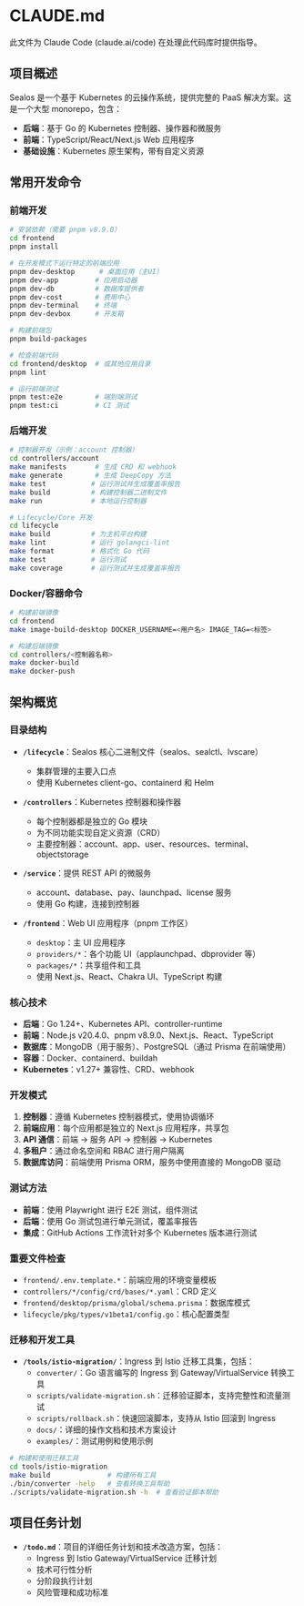 # CLAUDE.md

此文件为 Claude Code (claude.ai/code) 在处理此代码库时提供指导。

## 项目概述

Sealos 是一个基于 Kubernetes 的云操作系统，提供完整的 PaaS 解决方案。这是一个大型 monorepo，包含：
- **后端**：基于 Go 的 Kubernetes 控制器、操作器和微服务
- **前端**：TypeScript/React/Next.js Web 应用程序
- **基础设施**：Kubernetes 原生架构，带有自定义资源

## 常用开发命令

### 前端开发

```bash
# 安装依赖（需要 pnpm v8.9.0）
cd frontend
pnpm install

# 在开发模式下运行特定的前端应用
pnpm dev-desktop      # 桌面应用（主UI）
pnpm dev-app         # 应用启动器
pnpm dev-db          # 数据库提供者
pnpm dev-cost        # 费用中心
pnpm dev-terminal    # 终端
pnpm dev-devbox      # 开发箱

# 构建前端包
pnpm build-packages

# 检查前端代码
cd frontend/desktop  # 或其他应用目录
pnpm lint

# 运行前端测试
pnpm test:e2e        # 端到端测试
pnpm test:ci         # CI 测试
```

### 后端开发

```bash
# 控制器开发（示例：account 控制器）
cd controllers/account
make manifests       # 生成 CRD 和 webhook
make generate        # 生成 DeepCopy 方法
make test           # 运行测试并生成覆盖率报告
make build          # 构建控制器二进制文件
make run            # 本地运行控制器

# Lifecycle/Core 开发
cd lifecycle
make build          # 为主机平台构建
make lint           # 运行 golangci-lint
make format         # 格式化 Go 代码
make test           # 运行测试
make coverage       # 运行测试并生成覆盖率报告
```

### Docker/容器命令

```bash
# 构建前端镜像
cd frontend
make image-build-desktop DOCKER_USERNAME=<用户名> IMAGE_TAG=<标签>

# 构建后端镜像
cd controllers/<控制器名称>
make docker-build
make docker-push
```

## 架构概览

### 目录结构

- **`/lifecycle`**：Sealos 核心二进制文件（sealos、sealctl、lvscare）
  - 集群管理的主要入口点
  - 使用 Kubernetes client-go、containerd 和 Helm

- **`/controllers`**：Kubernetes 控制器和操作器
  - 每个控制器都是独立的 Go 模块
  - 为不同功能实现自定义资源（CRD）
  - 主要控制器：account、app、user、resources、terminal、objectstorage

- **`/service`**：提供 REST API 的微服务
  - account、database、pay、launchpad、license 服务
  - 使用 Go 构建，连接到控制器

- **`/frontend`**：Web UI 应用程序（pnpm 工作区）
  - `desktop`：主 UI 应用程序
  - `providers/*`：各个功能 UI（applaunchpad、dbprovider 等）
  - `packages/*`：共享组件和工具
  - 使用 Next.js、React、Chakra UI、TypeScript 构建

### 核心技术

- **后端**：Go 1.24+、Kubernetes API、controller-runtime
- **前端**：Node.js v20.4.0、pnpm v8.9.0、Next.js、React、TypeScript
- **数据库**：MongoDB（用于服务）、PostgreSQL（通过 Prisma 在前端使用）
- **容器**：Docker、containerd、buildah
- **Kubernetes**：v1.27+ 兼容性、CRD、webhook

### 开发模式

1. **控制器**：遵循 Kubernetes 控制器模式，使用协调循环
2. **前端应用**：每个应用都是独立的 Next.js 应用程序，共享包
3. **API 通信**：前端 → 服务 API → 控制器 → Kubernetes
4. **多租户**：通过命名空间和 RBAC 进行用户隔离
5. **数据库访问**：前端使用 Prisma ORM，服务中使用直接的 MongoDB 驱动

### 测试方法

- **前端**：使用 Playwright 进行 E2E 测试，组件测试
- **后端**：使用 Go 测试包进行单元测试，覆盖率报告
- **集成**：GitHub Actions 工作流针对多个 Kubernetes 版本进行测试

### 重要文件检查

- `frontend/.env.template.*`：前端应用的环境变量模板
- `controllers/*/config/crd/bases/*.yaml`：CRD 定义
- `frontend/desktop/prisma/global/schema.prisma`：数据库模式
- `lifecycle/pkg/types/v1beta1/config.go`：核心配置类型

### 迁移和开发工具

- **`/tools/istio-migration/`**：Ingress 到 Istio 迁移工具集，包括：
  - `converter/`：Go 语言编写的 Ingress 到 Gateway/VirtualService 转换工具
  - `scripts/validate-migration.sh`：迁移验证脚本，支持完整性和流量测试
  - `scripts/rollback.sh`：快速回滚脚本，支持从 Istio 回滚到 Ingress
  - `docs/`：详细的操作文档和技术方案设计
  - `examples/`：测试用例和使用示例
  
```bash
# 构建和使用迁移工具
cd tools/istio-migration
make build              # 构建所有工具
./bin/converter -help   # 查看转换工具帮助
./scripts/validate-migration.sh -h  # 查看验证脚本帮助
```

## 项目任务计划

- **`/todo.md`**：项目的详细任务计划和技术改造方案，包括：
  - Ingress 到 Istio Gateway/VirtualService 迁移计划
  - 技术可行性分析
  - 分阶段执行计划
  - 风险管理和成功标准
